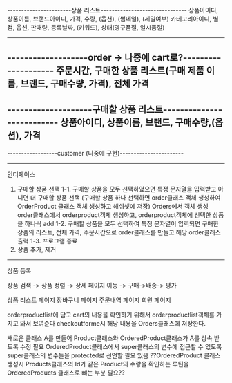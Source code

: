 
-----------------------상품 리스트-------------------------------
상품아이디, 상품이름, 브랜드아이디, 가격, 수량, (옵션), (썸네일), (세일여부) 
카테고리아이디, 별점, 옵션, 판매량, 등록날짜, (키워드), 상태(영구품절, 일시품절)



-----------------------------------------------------------------


-------------------order -> 나중에 cart로?--------------------
주문시간, 구매한 상품 리스트(구매 제품 이름, 브랜드, 구매수량, 가격), 전체 가격
-----------------------------------------------------------------

--------------------구매할 상품 리스트--------------------------
상품아이디, 상품이름, 브랜드, 구매수량,(옵션), 가격
----------------------------------------------------------------

------------------customer (나중에 구현)-----------------------

-----------------------------------------------------------------

인터페이스


1. 구매할 상품 선택
1-1. 구매할 상품을 모두 선택하였으면 특정 문자열을 입력받고 아니면 더 구매할 상품 선택
(구매할 상품 하나 선택하면  order클래스 객체 생성하여 OrderProduct 클래스 객체 생성하고 해쉬셋에 저장)
                             Orders에서 객체 생성         order클래스에서 orderproduct객체 생성하고, orderproduct객체에 선택한 상품을 하나씩 add
1-2. 구매할 상품을 모두 선택하여 특정 문자열이 입력되면 구매한 상품의 리스트, 전체 가격, 주문시간으로 order클래스를 만들고 해당 order클래스 출력
1-3. 프로그램 종료
2. 상품 추가, 제거





--------------------------------------------------------------


상품 등록

상품 검색 -> 상품 정렬 -> 상세 페이지 이동 -> 구매->배송-> 평가 


상품 리스트 페이지
장바구니 페이지
주문내역 페이지
회원 페이지



orderproductlist에 담고 cart의 내용을 확인하기 위해서 orderproductlist객체를 가지고 와서 보여준다
checkoutforme시 해당 내용을 Orders클래스에 저장한다.


새로운 클래스 A를 만들어 Product클래스와 OrderedProduct클래스가 A를 상속 받도록 수정 필요
OrderedProduct클래스에서 super클래스의 변수에 접근할 수 있도록 super클래스의 변수들을 protected로 선언할 필요 있음
??OrderedProduct 클래스 생성시 Products클래스의 Id가 같은 Product의 수량을 확인하는 루틴을 OrderedProducts 클래스로 뺴는 부분 필요??
